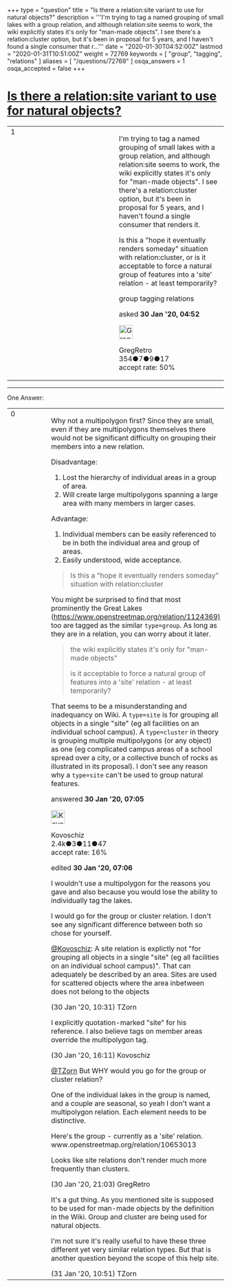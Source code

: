 +++
type = "question"
title = "Is there a relation:site variant to use for natural objects?"
description = '''I&#x27;m trying to tag a named grouping of small lakes with a group relation, and although relation:site seems to work, the wiki explicitly states it&#x27;s only for &quot;man-made objects&quot;. I see there&#x27;s a relation:cluster option, but it&#x27;s been in proposal for 5 years, and I haven&#x27;t found a single consumer that r...'''
date = "2020-01-30T04:52:00Z"
lastmod = "2020-01-31T10:51:00Z"
weight = 72769
keywords = [ "group", "tagging", "relations" ]
aliases = [ "/questions/72769" ]
osqa_answers = 1
osqa_accepted = false
+++

<div class="headNormal">

# [Is there a relation:site variant to use for natural objects?](/questions/72769/is-there-a-relationsite-variant-to-use-for-natural-objects)

</div>

<div id="main-body">

<div id="askform">

<table id="question-table" style="width:100%;">
<colgroup>
<col style="width: 50%" />
<col style="width: 50%" />
</colgroup>
<tbody>
<tr>
<td style="width: 30px; vertical-align: top"><div class="vote-buttons">
<span id="post-72769-upvote" class="ajax-command post-vote up" rel="nofollow" title="I like this post (click again to cancel)"> </span>
<div id="post-72769-score" class="post-score" title="current number of votes">
1
</div>
<span id="post-72769-downvote" class="ajax-command post-vote down" rel="nofollow" title="I dont like this post (click again to cancel)"> </span> <span id="favorite-mark" class="ajax-command favorite-mark" rel="nofollow" title="mark/unmark this question as favorite (click again to cancel)"> </span>
<div id="favorite-count" class="favorite-count">
&#10;</div>
</div></td>
<td><div id="item-right">
<div class="question-body">
<p>I'm trying to tag a named grouping of small lakes with a group relation, and although relation:site seems to work, the wiki explicitly states it's only for "man-made objects". I see there's a relation:cluster option, but it's been in proposal for 5 years, and I haven't found a single consumer that renders it.</p>
<p>Is this a "hope it eventually renders someday" situation with relation:cluster, or is it acceptable to force a natural group of features into a 'site' relation - at least temporarily?</p>
</div>
<div id="question-tags" class="tags-container tags">
<span class="post-tag tag-link-group" rel="tag" title="see questions tagged &#39;group&#39;">group</span> <span class="post-tag tag-link-tagging" rel="tag" title="see questions tagged &#39;tagging&#39;">tagging</span> <span class="post-tag tag-link-relations" rel="tag" title="see questions tagged &#39;relations&#39;">relations</span>
</div>
<div id="question-controls" class="post-controls">
&#10;</div>
<div class="post-update-info-container">
<div class="post-update-info post-update-info-user">
<p>asked <strong>30 Jan '20, 04:52</strong></p>
<img src="https://secure.gravatar.com/avatar/31ab4a3a30ec105540eb6d56c8ad98c4?s=32&amp;d=identicon&amp;r=g" class="gravatar" width="32" height="32" alt="GregRetro&#39;s gravatar image" />
<p><span>GregRetro</span><br />
<span class="score" title="354 reputation points">354</span><span title="7 badges"><span class="badge1">●</span><span class="badgecount">7</span></span><span title="9 badges"><span class="silver">●</span><span class="badgecount">9</span></span><span title="17 badges"><span class="bronze">●</span><span class="badgecount">17</span></span><br />
<span class="accept_rate" title="Rate of the user&#39;s accepted answers">accept rate:</span> <span title="GregRetro has 3 accepted answers">50%</span></p>
</div>
</div>
<div id="comments-container-72769" class="comments-container">
&#10;</div>
<div id="comment-tools-72769" class="comment-tools">
&#10;</div>
<div class="clear">
&#10;</div>
<div id="comment-72769-form-container" class="comment-form-container">
&#10;</div>
<div class="clear">
&#10;</div>
</div></td>
</tr>
</tbody>
</table>

------------------------------------------------------------------------

<div class="tabBar">

<span id="sort-top"></span>

<div class="headQuestions">

One Answer:

</div>

</div>

<span id="72771"></span>

<div id="answer-container-72771" class="answer">

<table style="width:100%;">
<colgroup>
<col style="width: 50%" />
<col style="width: 50%" />
</colgroup>
<tbody>
<tr>
<td style="width: 30px; vertical-align: top"><div class="vote-buttons">
<span id="post-72771-upvote" class="ajax-command post-vote up" rel="nofollow" title="I like this post (click again to cancel)"> </span>
<div id="post-72771-score" class="post-score" title="current number of votes">
0
</div>
<span id="post-72771-downvote" class="ajax-command post-vote down" rel="nofollow" title="I dont like this post (click again to cancel)"> </span>
</div></td>
<td><div class="item-right">
<div class="answer-body">
<p>Why not a multipolygon first? Since they are small, even if they are multipolygons themselves there would not be significant difficulty on grouping their members into a new relation.</p>
<p>Disadvantage:</p>
<ol>
<li>Lost the hierarchy of individual areas in a group of area.</li>
<li>Will create large multipolygons spanning a large area with many members in larger cases.</li>
</ol>
<p>Advantage:</p>
<ol>
<li>Individual members can be easily referenced to be in both the individual area and group of areas.</li>
<li>Easily understood, wide acceptance.</li>
</ol>
<blockquote>
<p>Is this a "hope it eventually renders someday" situation with relation:cluster</p>
</blockquote>
<p>You might be surprised to find that most prominently the Great Lakes (<a href="https://www.openstreetmap.org/relation/1124369)">https://www.openstreetmap.org/relation/1124369)</a> too are tagged as the similar <code>type=group</code>. As long as they are in a relation, you can worry about it later.</p>
<blockquote>
<p>the wiki explicitly states it's only for "man-made objects"</p>
<p>is it acceptable to force a natural group of features into a 'site' relation - at least temporarily?</p>
</blockquote>
<p>That seems to be a misunderstanding and inadequancy on Wiki. A <code>type=site</code> is for grouping all objects in a single "site" (eg all facilities on an individual school campus). A <code>type=cluster</code> in theory is grouping multiple multipolygons (or any object) as one (eg complicated campus areas of a school spread over a city, or a collective bunch of rocks as illustrated in its proposal). I don't see any reason why a <code>type=site</code> can't be used to group natural features.</p>
</div>
<div class="answer-controls post-controls">
&#10;</div>
<div class="post-update-info-container">
<div class="post-update-info post-update-info-user">
<p>answered <strong>30 Jan '20, 07:05</strong></p>
<img src="https://secure.gravatar.com/avatar/76ffbb56c811e8a8ccdd4c28f122399f?s=32&amp;d=identicon&amp;r=g" class="gravatar" width="32" height="32" alt="Kovoschiz&#39;s gravatar image" />
<p><span>Kovoschiz</span><br />
<span class="score" title="2434 reputation points"><span>2.4k</span></span><span title="3 badges"><span class="badge1">●</span><span class="badgecount">3</span></span><span title="11 badges"><span class="silver">●</span><span class="badgecount">11</span></span><span title="47 badges"><span class="bronze">●</span><span class="badgecount">47</span></span><br />
<span class="accept_rate" title="Rate of the user&#39;s accepted answers">accept rate:</span> <span title="Kovoschiz has 22 accepted answers">16%</span></p>
</div>
<div class="post-update-info post-update-info-edited">
<p><span> edited <strong>30 Jan '20, 07:06</strong> </span></p>
</div>
</div>
<div id="comments-container-72771" class="comments-container">
<span id="72773"></span>
<div id="comment-72773" class="comment">
<div id="post-72773-score" class="comment-score">
&#10;</div>
<div class="comment-text">
<p>I wouldn't use a multipolygon for the reasons you gave and also because you would lose the ability to individually tag the lakes.</p>
<p>I would go for the group or cluster relation. I don't see any significant difference between both so chose for yourself.</p>
<p><a href="https://help.openstreetmap.org/users/16887/kovoschiz">@Kovoschiz</a>: A site relation is explictly not "for grouping all objects in a single "site" (eg all facilities on an individual school campus)". That can adequately be described by an area. Sites are used for scattered objects where the area inbetween does not belong to the objects</p>
</div>
<div id="comment-72773-info" class="comment-info">
<span class="comment-age">(30 Jan '20, 10:31)</span> <span class="comment-user userinfo">TZorn</span>
</div>
</div>
<span id="72781"></span>
<div id="comment-72781" class="comment">
<div id="post-72781-score" class="comment-score">
&#10;</div>
<div class="comment-text">
<p>I explicitly quotation-marked "site" for his reference. I also believe tags on member areas override the multipolygon tag.</p>
</div>
<div id="comment-72781-info" class="comment-info">
<span class="comment-age">(30 Jan '20, 16:11)</span> <span class="comment-user userinfo">Kovoschiz</span>
</div>
</div>
<span id="72786"></span>
<div id="comment-72786" class="comment">
<div id="post-72786-score" class="comment-score">
&#10;</div>
<div class="comment-text">
<p><a href="https://help.openstreetmap.org/users/10133/tzorn">@TZorn</a> But WHY would you go for the group or cluster relation?</p>
<p>One of the individual lakes in the group is named, and a couple are seasonal, so yeah I don't want a multipolygon relation. Each element needs to be distinctive.</p>
<p>Here's the group - currently as a 'site' relation. www.openstreetmap.org/relation/10653013</p>
<p>Looks like site relations don't render much more frequently than clusters.</p>
</div>
<div id="comment-72786-info" class="comment-info">
<span class="comment-age">(30 Jan '20, 21:03)</span> <span class="comment-user userinfo">GregRetro</span>
</div>
</div>
<span id="72794"></span>
<div id="comment-72794" class="comment">
<div id="post-72794-score" class="comment-score">
&#10;</div>
<div class="comment-text">
<p>It's a gut thing. As you mentioned site is supposed to be used for man-made objects by the definition in the Wiki. Group and cluster are being used for natural objects.</p>
<p>I'm not sure it's really useful to have these three different yet very similar relation types. But that is another question beyond the scope of this help site.</p>
</div>
<div id="comment-72794-info" class="comment-info">
<span class="comment-age">(31 Jan '20, 10:51)</span> <span class="comment-user userinfo">TZorn</span>
</div>
</div>
</div>
<div id="comment-tools-72771" class="comment-tools">
&#10;</div>
<div class="clear">
&#10;</div>
<div id="comment-72771-form-container" class="comment-form-container">
&#10;</div>
<div class="clear">
&#10;</div>
</div></td>
</tr>
</tbody>
</table>

</div>

<div class="paginator-container-left">

</div>

</div>

</div>

